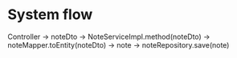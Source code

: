 # System flow

Controller -> noteDto -> NoteServiceImpl.method(noteDto) -> noteMapper.toEntity(noteDto) -> note -> noteRepository.save(note)